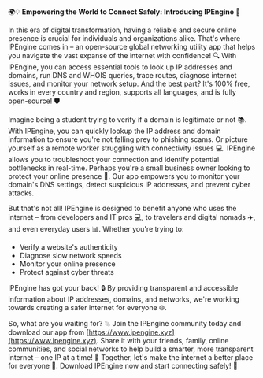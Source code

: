 🌍💡 **Empowering the World to Connect Safely: Introducing IPEngine** 🚀

In this era of digital transformation, having a reliable and secure online presence is crucial for individuals and organizations alike. That's where IPEngine comes in – an open-source global networking utility app that helps you navigate the vast expanse of the internet with confidence! 🔍 With IPEngine, you can access essential tools to look up IP addresses and domains, run DNS and WHOIS queries, trace routes, diagnose internet issues, and monitor your network setup. And the best part? It's 100% free, works in every country and region, supports all languages, and is fully open-source! 🛡️

Imagine being a student trying to verify if a domain is legitimate or not 📚. With IPEngine, you can quickly lookup the IP address and domain information to ensure you're not falling prey to phishing scams. Or picture yourself as a remote worker struggling with connectivity issues 💻. IPEngine allows you to troubleshoot your connection and identify potential bottlenecks in real-time. Perhaps you're a small business owner looking to protect your online presence 🏢. Our app empowers you to monitor your domain's DNS settings, detect suspicious IP addresses, and prevent cyber attacks.

But that's not all! IPEngine is designed to benefit anyone who uses the internet – from developers and IT pros 💻, to travelers and digital nomads ✈️, and even everyday users 📊. Whether you're trying to:

* Verify a website's authenticity
* Diagnose slow network speeds
* Monitor your online presence
* Protect against cyber threats

IPEngine has got your back! 🔒 By providing transparent and accessible information about IP addresses, domains, and networks, we're working towards creating a safer internet for everyone 🌐.

So, what are you waiting for? 💥 Join the IPEngine community today and download our app from [https://www.ipengine.xyz](https://www.ipengine.xyz). Share it with your friends, family, online communities, and social networks to help build a smarter, more transparent internet – one IP at a time! 🔗 Together, let's make the internet a better place for everyone 🌟. Download IPEngine now and start connecting safely! 📡